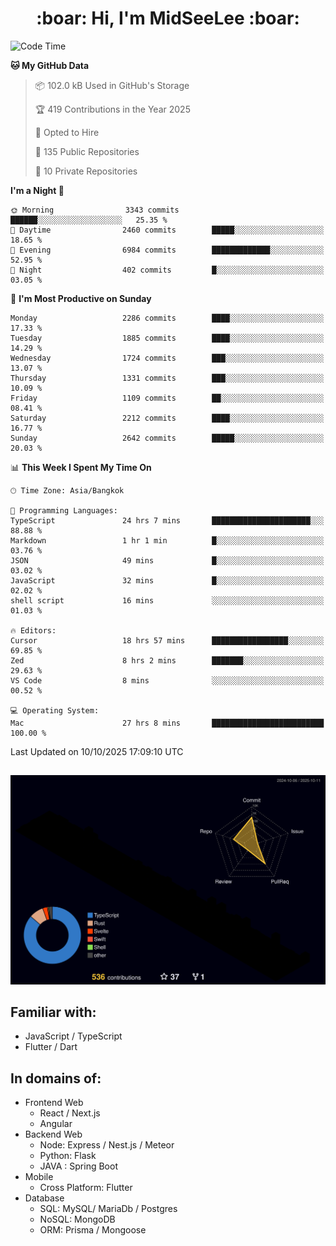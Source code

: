 <h1 align="center"> :boar: Hi, I'm MidSeeLee :boar:</h1>
 
<!--START_SECTION:waka-->
![Code Time](http://img.shields.io/badge/Code%20Time-3%2C492%20hrs%2015%20mins-blue)

**🐱 My GitHub Data** 

> 📦 102.0 kB Used in GitHub's Storage 
 > 
> 🏆 419 Contributions in the Year 2025
 > 
> 💼 Opted to Hire
 > 
> 📜 135 Public Repositories 
 > 
> 🔑 10 Private Repositories 
 > 
**I'm a Night 🦉** 

```text
🌞 Morning                3343 commits        ██████░░░░░░░░░░░░░░░░░░░   25.35 % 
🌆 Daytime                2460 commits        █████░░░░░░░░░░░░░░░░░░░░   18.65 % 
🌃 Evening                6984 commits        █████████████░░░░░░░░░░░░   52.95 % 
🌙 Night                  402 commits         █░░░░░░░░░░░░░░░░░░░░░░░░   03.05 % 
```
📅 **I'm Most Productive on Sunday** 

```text
Monday                   2286 commits        ████░░░░░░░░░░░░░░░░░░░░░   17.33 % 
Tuesday                  1885 commits        ████░░░░░░░░░░░░░░░░░░░░░   14.29 % 
Wednesday                1724 commits        ███░░░░░░░░░░░░░░░░░░░░░░   13.07 % 
Thursday                 1331 commits        ███░░░░░░░░░░░░░░░░░░░░░░   10.09 % 
Friday                   1109 commits        ██░░░░░░░░░░░░░░░░░░░░░░░   08.41 % 
Saturday                 2212 commits        ████░░░░░░░░░░░░░░░░░░░░░   16.77 % 
Sunday                   2642 commits        █████░░░░░░░░░░░░░░░░░░░░   20.03 % 
```


📊 **This Week I Spent My Time On** 

```text
🕑︎ Time Zone: Asia/Bangkok

💬 Programming Languages: 
TypeScript               24 hrs 7 mins       ██████████████████████░░░   88.88 % 
Markdown                 1 hr 1 min          █░░░░░░░░░░░░░░░░░░░░░░░░   03.76 % 
JSON                     49 mins             █░░░░░░░░░░░░░░░░░░░░░░░░   03.02 % 
JavaScript               32 mins             █░░░░░░░░░░░░░░░░░░░░░░░░   02.02 % 
shell script             16 mins             ░░░░░░░░░░░░░░░░░░░░░░░░░   01.03 % 

🔥 Editors: 
Cursor                   18 hrs 57 mins      █████████████████░░░░░░░░   69.85 % 
Zed                      8 hrs 2 mins        ███████░░░░░░░░░░░░░░░░░░   29.63 % 
VS Code                  8 mins              ░░░░░░░░░░░░░░░░░░░░░░░░░   00.52 % 

💻 Operating System: 
Mac                      27 hrs 8 mins       █████████████████████████   100.00 % 
```


 Last Updated on 10/10/2025 17:09:10 UTC
<!--END_SECTION:waka-->

##

![](./profile-3d-contrib/profile-night-rainbow.svg)

## Familiar with:
- JavaScript / TypeScript
- Flutter / Dart

## In domains of:
- Frontend Web
  - React / Next.js
  - Angular
- Backend Web
  - Node: Express / Nest.js / Meteor
  - Python: Flask
  - JAVA : Spring Boot
- Mobile
  - Cross Platform: Flutter
- Database
  - SQL: MySQL/ MariaDb / Postgres
  - NoSQL: MongoDB
  - ORM: Prisma / Mongoose
